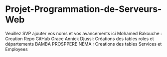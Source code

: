 # Projet-Programmation-de-Serveurs-Web
Veuillez SVP ajouter vos noms et vos avancements ici
Mohamed Bakouche : Creation Repo GitHub
Grace Annick Djussi: Créations des tables roles et départements
BAMBA PROSPPERE NEMA : Creations des tables  Services et Employees
